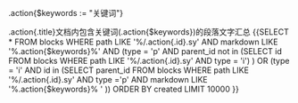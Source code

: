 .action{$keywords := "关键词"}

.action{.title}文档内包含关键词(.action{$keywords})的段落文字汇总
{{SELECT * FROM blocks WHERE path LIKE '%/.action{.id}.sy' AND markdown LIKE '%.action{$keywords}%' AND  (type = 'p' AND parent_id not in (SELECT id FROM blocks WHERE path LIKE '%/.action{.id}.sy' AND type = 'i') )  OR (type = 'i' AND id in (SELECT parent_id FROM blocks WHERE path LIKE '%/.action{.id}.sy' AND type ='p' AND markdown LIKE '%.action{$keywords}% ' )) ORDER BY created LIMIT 10000 }}

